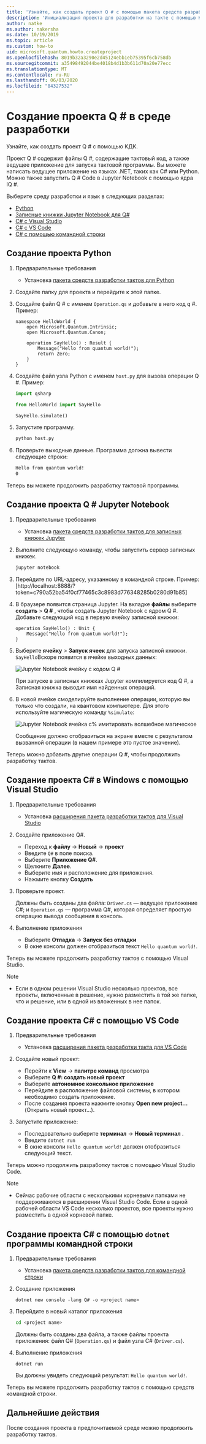 ```yaml
---
title: 'Узнайте, как создать проект Q # с помощью пакета средств разработки такта (КДК).'
description: 'Инициализация проекта для разработки на такте с помощью КДК и Q # в выбранной среде разработки'
author: natke
ms.author: nakersha
ms.date: 10/19/2019
ms.topic: article
ms.custom: how-to
uid: microsoft.quantum.howto.createproject
ms.openlocfilehash: 8019b32a3290e2d45124ebb1eb75395f6cb758db
ms.sourcegitcommit: a35498492044be4018b4d1b3b611d70a20e77ecc
ms.translationtype: MT
ms.contentlocale: ru-RU
ms.lasthandoff: 06/03/2020
ms.locfileid: "84327532"
---
```

# <a name="create-a-q-project-in-your-development-environment"></a>Создание проекта Q # в среде разработки

Узнайте, как создать проект Q # с помощью КДК.

Проект Q # содержит файлы Q #, содержащие тактовый код, а также ведущее приложение для запуска тактовой программы. Вы можете написать ведущее приложение на языках .NET, таких как C# или Python. Можно также запустить Q # Code в Jupyter Notebook с помощью ядра IQ #.

Выберите среду разработки и язык в следующих разделах:

* [Python](#create-a-python-project)
* [Записные книжки Jupyter Notebook для Q#](#create-a-q-jupyter-notebook-project)
* [C# с Visual Studio](#create-a-c-project-on-windows-using-visual-studio)
* [C# с VS Code](#create-a-c-project-using-vs-code)
* [C# с помощью командной строки](#create-a-c-project-using-the-dotnet-command-line-tool)

## <a name="create-a-python-project"></a>Создание проекта Python

1. Предварительные требования

     * Установка [пакета средств разработки тактов для Python](xref:microsoft.quantum.install.python)

1. Создайте папку для проекта и перейдите к этой папке.

1. Создайте файл Q # с именем `Operation.qs` и добавьте в него код q #. Пример:

    ```qsharp
    namespace HelloWorld {
        open Microsoft.Quantum.Intrinsic;
        open Microsoft.Quantum.Canon;

        operation SayHello() : Result {
            Message("Hello from quantum world!");
            return Zero;
        }
    }
    ```

1. Создайте файл узла Python с именем `host.py` для вызова операции Q #. Пример:

    ```python
    import qsharp

    from HelloWorld import SayHello

    SayHello.simulate()
    ```

1. Запустите программу.

    ```bash
    python host.py
    ```

1. Проверьте выходные данные. Программа должна вывести следующие строки:

    ```bash
    Hello from quantum world!
    0
    ```

Теперь вы можете продолжить разработку тактовой программы.

## <a name="create-a-q-jupyter-notebook-project"></a>Создание проекта Q # Jupyter Notebook

1. Предварительные требования

    * Установка [пакета средств разработки тактов для записных книжек Jupyter](xref:microsoft.quantum.install.jupyter)

1. Выполните следующую команду, чтобы запустить сервер записных книжек.

    ```bash
    jupyter notebook
    ```

1. Перейдите по URL-адресу, указанному в командной строке. Пример: [http://localhost:8888/?token=c790a52ba54f0cf77465c3c8983d776348285b0280d91b85]

1. В браузере появится страница Jupyter. На вкладке **файлы** выберите **создать**  >  **Q #** , чтобы создать Jupyter Notebook с ядром Q #. Добавьте следующий код в первую ячейку записной книжки:

    ```qsharp
    operation SayHello() : Unit {
        Message("Hello from quantum world!");
    }
    ```

1. Выберите **ячейку**  >  **Запуск ячеек** для запуска записной книжки. `SayHello`Вскоре появится в ячейке выходных данных:

    ![Jupyter Notebook ячейку с кодом Q #](~/media/install-guide-jupyter.png)

    При запуске в записных книжках Jupyter компилируется код Q #, а Записная книжка выводит имя найденных операций.

1. В новой ячейке смоделируйте выполнение операции, которую вы только что создали, на квантовом компьютере. Для этого используйте магическую команду `%simulate`:

    ![Jupyter Notebook ячейка с% имитировать волшебное магическое](~/media/install-guide-jupyter-simulate.png)

    Сообщение должно отобразиться на экране вместе с результатом вызванной операции (в нашем примере это пустое значение).

Теперь можно добавить другие операции Q #, чтобы продолжить разработку тактов.

## <a name="create-a-c-project-on-windows-using-visual-studio"></a>Создание проекта C# в Windows с помощью Visual Studio

1. Предварительные требования

    * Установка [расширения пакета разработки тактов для Visual Studio](xref:microsoft.quantum.install.cs)

1. Создайте приложение Q#.

    * Переход к **файлу**  ->  **Новый**  ->  **проект**
    * Введите `Q#` в поле поиска.
    * Выберите **Приложение Q#**.
    * Щелкните **Далее**.
    * Выберите имя и расположение для приложения.
    * Нажмите кнопку **Создать**

1. Проверьте проект.

    Должны быть созданы два файла: `Driver.cs` — ведущее приложение C#; и `Operation.qs` — программа Q#, которая определяет простую операцию вывода сообщения в консоль.

1. Выполнение приложения

    * Выберите **Отладка**  ->  **Запуск без отладки**
    * В окне консоли должен отобразиться текст `Hello quantum world!`.

Теперь вы можете продолжить разработку тактов с помощью Visual Studio.

> [!NOTE]
> * Если в одном решении Visual Studio несколько проектов, все проекты, включенные в решение, нужно разместить в той же папке, что и решение, или в одной из вложенных в нее папок.  

## <a name="create-a-c-project-using-vs-code"></a>Создание проекта C# с помощью VS Code

1. Предварительные требования

    * Установка [расширения пакета разработки такта для VS Code](xref:microsoft.quantum.install.cs)

1. Создайте новый проект:

    * Перейти к **View**  ->  **палитре команд** просмотра
    * Выберите **Q #: создать новый проект**
    * Выберите **автономное консольное приложение**
    * Перейдите в расположение файловой системы, в котором необходимо создать приложение.
    * После создания проекта нажмите кнопку **Open new project...** (Открыть новый проект...).

1. Запустите приложение:

    * Последовательно выберите **терминал**  ->  **Новый терминал** .
    * Введите `dotnet run`
    * В окне консоли `Hello quantum world!` должен отобразиться следующий текст.

Теперь можно продолжить разработку тактов с помощью Visual Studio Code.

> [!NOTE]
> * Сейчас рабочие области с несколькими корневыми папками не поддерживаются в расширении Visual Studio Code. Если в одной рабочей области VS Code несколько проектов, все проекты нужно разместить в одной корневой папке.

## <a name="create-a-c-project-using-the-dotnet-command-line-tool"></a>Создание проекта C# с помощью `dotnet` программы командной строки

1. Предварительные требования

    * Установка [пакета средств разработки тактов для командной строки](xref:microsoft.quantum.install.standalone)

1. Создание приложения

    ```dotnetcli
    dotnet new console -lang Q# -o <project name>
    ```

1. Перейдите в новый каталог приложения

    ```bash
    cd <project name>
    ```

    Должны быть созданы два файла, а также файлы проекта приложения: файл Q# (`Operation.qs`) и файл узла C# (`Driver.cs`).

1. Выполнение приложения

    ```dotnetcli
    dotnet run
    ```

    Вы должны увидеть следующий результат: `Hello quantum world!`.

Теперь вы можете продолжить разработку тактов с помощью средств командной строки.

## <a name="next-steps"></a>Дальнейшие действия

После создания проекта в предпочитаемой среде можно продолжить разработку тактов.
